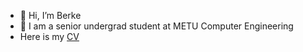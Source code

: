 - 👋 Hi, I’m Berke
- :school: I am a senior undergrad student at METU Computer Engineering
- Here is my [CV](https://github.com/berke-a/berke-a/files/13814102/Berke_Ahlatci_CV.pdf)


<!---
berke-a/berke-a is a ✨ special ✨ repository because its `README.md` (this file) appears on your GitHub profile.
You can click the Preview link to take a look at your changes.
--->
